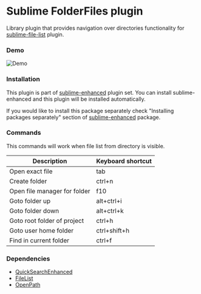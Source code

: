 # Sublime FolderFiles plugin

Library plugin that provides navigation over directories functionality for
[sublime-file-list](http://github.com/shagabutdinov/sublime-enhanced) plugin.


### Demo

![Demo](https://github.com/shagabutdinov/sublime-enhanced-demos/raw/master/folder_files.gif "Demo")


### Installation

This plugin is part of [sublime-enhanced](http://github.com/shagabutdinov/sublime-enhanced)
plugin set. You can install sublime-enhanced and this plugin will be installed
automatically.

If you would like to install this package separately check "Installing packages
separately" section of [sublime-enhanced](http://github.com/shagabutdinov/sublime-enhanced)
package.

### Commands

This commands will work when file list from directory is visible.

| Description                  | Keyboard shortcut |
|------------------------------|-------------------|
| Open exact file              | tab               |
| Create folder                | ctrl+n            |
| Open file manager for folder | f10               |
| Goto folder up               | alt+ctrl+i        |
| Goto folder down             | alt+ctrl+k        |
| Goto root folder of project  | ctrl+h            |
| Goto user home folder        | ctrl+shift+h      |
| Find in current folder       | ctrl+f            |


### Dependencies

* [QuickSearchEnhanced](https://github.com/shagabutdinov/sublime-quick-search-enhanced)
* [FileList](https://github.com/shagabutdinov/sublime-file-list)
* [OpenPath](https://github.com/shagabutdinov/sublime-open-path)